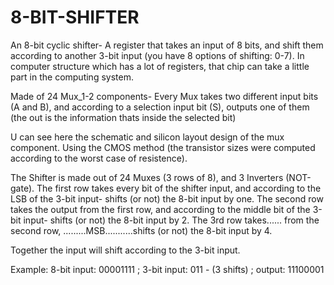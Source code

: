 # 8-BIT-SHIFTER
An 8-bit cyclic shifter- A register that takes an input of 8 bits, and shift them according to another 3-bit input (you have 8 options of shifting: 0-7).
In computer structure which has a lot of registers, that chip can take a little part in the computing system.

Made of 24 Mux_1-2 components- Every Mux takes two different input bits (A and B), and according to a selection input bit (S), outputs one of them (the out is the information thats inside the selected bit) 



U can see here the schematic and silicon layout design of the mux component. Using the CMOS method (the transistor sizes were computed according to the worst case of resistence).


The Shifter is made out of 24 Muxes (3 rows of 8), and 3 Inverters (NOT-gate).
The first row takes every bit of the shifter input, and according to the LSB of the 3-bit input- shifts (or not) the 8-bit input by one.
The second row takes the output from the first row, and according to the middle bit of the 3-bit input- shifts (or not) the 8-bit input by 2.
The 3rd row takes...... from the second row, .........MSB...........shifts (or not) the 8-bit input by 4.

Together the input will shift according to the 3-bit input.

Example: 
8-bit input: 00001111 ;
3-bit input: 011 - (3 shifts) ;
output: 11100001
